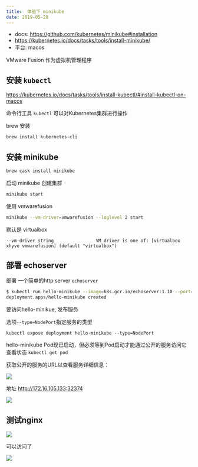 ```yaml
---
title:  体验下 minikube 
date: 2019-05-28
---
```


* docs: https://github.com/kubernetes/minikube#installation 
* https://kubernetes.io/docs/tasks/tools/install-minikube/
* 平台: macos

VMware Fusion 作为虚拟机管理程序


## 安装 `kubectl`
https://kubernetes.io/docs/tasks/tools/install-kubectl/#install-kubectl-on-macos

命令行工具 `kubectl` 可以对Kubernetes集群进行操作

brew 安装

```bash
brew install kubernetes-cli
```

## 安装 minikube

```bash
brew cask install minikube
```

启动 minikube 创建集群

```bash
minikube start
```

使用 vmwarefusion 

```bash
minikube --vm-driver=vmwarefusion --loglevel 2 start
```

默认是 virtualbox

```
--vm-driver string                VM driver is one of: [virtualbox xhyve vmwarefusion] (default "virtualbox")
```


## 部署 echoserver 

部署 一个简单的http server `echoserver` 


```bash
$ kubectl run hello-minikube --image=k8s.gcr.io/echoserver:1.10 --port=8080
deployment.apps/hello-minikube created
```

要访问hello-minikue, 发布服务

选项`--type=NodePort`指定服务的类型

```
kubectl expose deployment hello-minikube --type=NodePort
```

hello-minikube Pod现已启动，但必须等到Pod启动才能通过公开的服务访问它
查看状态 `kubectl get pod`


获取公开的服务的URL以查看服务详细信息：

![](https://data-1252438752.cos.ap-beijing.myqcloud.com/2019/05/30/15591603987233.jpg)

地址 http://172.16.105.133:32374

![](https://data-1252438752.cos.ap-beijing.myqcloud.com/2019/05/30/15591586399602.jpg)


## 测试nginx

![](https://data-1252438752.cos.ap-beijing.myqcloud.com/2019/05/30/15591602934977.jpg)

 可以访问了
 
![](https://data-1252438752.cos.ap-beijing.myqcloud.com/2019/05/30/15591602279657.jpg)



